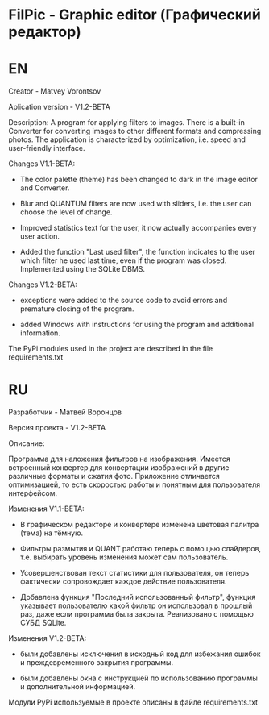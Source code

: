 # FilPic - Graphic editor (Графический редактор)
# EN
Creator - Matvey Vorontsov

Aplication version - V1.2-BETA

Description:
A program for applying filters to images.
There is a built-in Converter for converting images to other different formats and compressing photos.
The application is characterized by optimization, i.e. speed and user-friendly interface.


Changes V1.1-BETA: 

- The color palette (theme) has been changed to dark in the image editor and Converter.

- Blur and QUANTUM filters are now used with sliders, i.e. the user can choose the level of change.

- Improved statistics text for the user, it now actually accompanies every user action.

- Added the function "Last used filter", the function indicates to the user which filter he used last time, even if the program was closed. Implemented using the SQLite DBMS.


Changes V1.2-BETA: 
- exceptions were added to the source code to avoid errors and premature closing of the program.

- added Windows with instructions for using the program and additional information.


The PyPi modules used in the project are described in the file requirements.txt

# RU
Разработчик - Матвей Воронцов

Версия проекта - V1.2-BETA

Описание:

Программа для наложения фильтров на изображения.
Имеется встроенный конвертер для конвертации изображений в другие различные форматы и сжатия фото.
Приложение отличается оптимизацией, то есть скоростью работы и понятным для пользователя интерфейсом.


Изменения V1.1-BETA:
- В графическом редакторе и конвертере изменена цветовая палитра (тема) на тёмную.

- Фильтры размытия и QUANT работаю теперь с помощью слайдеров, т.е. выбирать уровень изменения может сам пользователь.

- Усовершенствован текст статистики для пользователя, он теперь фактически сопровождает каждое действие пользователя.

- Добавлена функция "Последний использованный фильтр", функция указывает пользователю какой фильтр он использовал в прошлый раз, даже если программа была закрыта. Реализовано с помощью СУБД SQLite.


Изменения V1.2-BETA:

- были добавлены исключения в исходный код для избежания ошибок и преждевременного закрытия программы.

- были добавлены окна с инструкцией по использованию программы и дополнительной информацией.


Модули PyPi используемые в проекте описаны в файле requirements.txt
